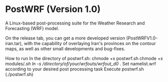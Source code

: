 # PostWRF (Version 1.0)
A Linux-based post-processing suite for the Weather Research and Forecasting (WRF) model.

On the release tab, you can get a more developed version (PostWRFV1.0-iran.tar), with the capability of overlaying Iran's provinces on the contour maps, as well as other small developments and bug-fixes.

How to run
In the directory of postwrf.sh:
chmode +x postwrf.sh
chmode +x modules/*.sh
ln -s /directory/of/your/wrfouts/wrfout_d0* .
Set namelist.wrf according to your desired post processing task
Execute postwrf.sh (./postwrf.sh)
